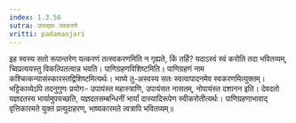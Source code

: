 ```yaml
---
index: 1.3.56
sutra: उपाद्यमः स्वकरणे
vritti: padamanjari
---
```


 इह स्वस्य सतो रूपान्तरेण यत्करणं तत्स्वकरणमिति न गृह्यते, किं तर्हि? यदाऽस्वं स्वं करोति तदा भवितव्यम्, च्विप्रत्ययस्तु विकल्पितत्वान्न भवति। पाणिग्रहणविशिष्टमिति। पाणिग्रहणं नाम कश्चित्कन्यासंस्कारस्तद्विशिष्टमित्यर्थः। भाष्ये तु-अस्वस्य सतः स्वत्वापादनमेव स्वकरणमित्युक्तम्। भट्टिकाव्येऽपि तदनुगुणः प्रयोगः- उपायंस्त महास्त्राणि, उपायंसत नासतम्, नोपायंस्त दशानन इति। देवदतो यज्ञदतस्य भार्यामुपयच्छति, यज्ञदतसम्बन्धिनीं भार्यां दास्यादिरूपेण स्वीकरोतीत्यर्थः। पाणिग्रहणाभावाद् वृत्तिकारमते युक्तं प्रत्युदाहरण्, भाष्यकारमते त्वत्रापि भवितव्यम्॥